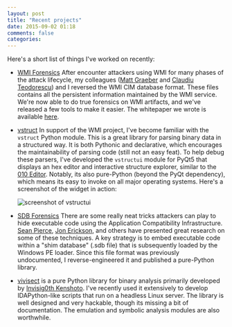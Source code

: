 ```yaml
---
layout: post
title: "Recent projects"
date: 2015-09-02 01:18
comments: false
categories: 
---
```


Here's a short list of things I've worked on recently:

  - [WMI Forensics](https://github.com/fireeye/flare-wmi) After encounter attackers using WMI for many phases of the attack lifecycle, my colleagues ([Matt Graeber](https://twitter.com/mattifestation) and [Claudiu Teodorescu](https://twitter.com/cteo13)) and I reversed the WMI CIM database format. These files contains all the persistent information maintained by the WMI service. We're now able to do true forensics on WMI artifacts, and we've released a few tools to make it easier. The whitepaper we wrote is available [here](https://www.fireeye.com/content/dam/fireeye-www/global/en/current-threats/pdfs/wp-windows-management-instrumentation.pdf).

  - [vstruct](https://github.com/williballenthin/python-pyqt5-vstructui) In support of the WMI project, I've become familiar with the `vstruct` Python module. This is a great library for parsing binary data in a structured way. It is both Pythonic and declarative, which encourages the maintainability of parsing code (still not an easy feat). To help debug these parsers, I've developed the `vstructui` module for PyQt5 that displays an hex editor and interactive structure explorer, similar to the [010 Editor](http://www.sweetscape.com/010editor/). Notably, its also pure-Python (beyond the PyQt dependency), which means its easy to invoke on all major operating systems. Here's a screenshot of the widget in action:

    ![screenshot of vstructui](http://www.williballenthin.com/img/vstructui.png)

  - [SDB Forensics](https://github.com/williballenthin/python-sdb) There are some really neat tricks attackers can play to hide executable code using the Application Compatibility Infrastructure. [Sean Pierce](http://sdb.tools/about.html), [Jon Erickson](https://www.blackhat.com/docs/asia-14/materials/Erickson/Asia-14-Erickson-Persist-It-Using-And-Abusing-Microsofts-Fix-It-Patches.pdf), and others have presented great research on some of these techniques. A key strategy is to embed executable code within a "shim database" (.sdb file) that is subsequently loaded by the Windows PE loader. Since this file format was previously undocumented, I reverse-engineered it and published a pure-Python library.

  - [vivisect](https://github.com/vivisect/vivisect) is a pure Python library for binary analysis primarily developed by [Invisig0th Kenshoto](http://visi.kenshoto.com/viki/MainPage). I've recently used it extensively to develop IDAPython-like scripts that run on a headless Linux server. The library is well designed and very hackable, though its missing a bit of documentation. The emulation and symbolic analysis modules are also worthwhile.
